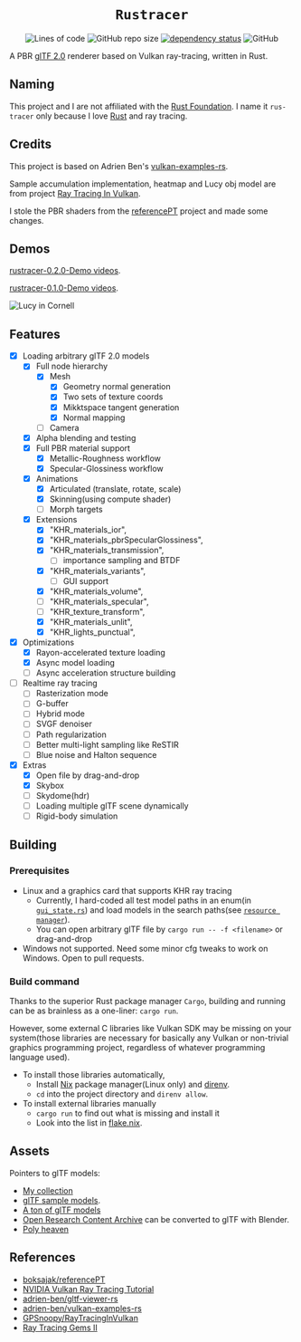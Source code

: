 <div align="center">

# `Rustracer`

![Lines of code](https://tokei.rs/b1/github/KaminariOS/rustracer)
![GitHub repo size](https://img.shields.io/github/repo-size/KaminariOS/rustracer)
[![dependency status](https://deps.rs/repo/github/KaminariOS/rustracer/status.svg)](https://deps.rs/repo/github/KaminariOS/rustracer)
![GitHub](https://img.shields.io/github/license/KaminariOS/rustracer)

</div>

A PBR [glTF 2.0](https://www.khronos.org/gltf) renderer based on Vulkan ray-tracing, written in Rust.

## Naming
This project and I are not affiliated with the [Rust Foundation](https://foundation.rust-lang.org). I name it `rus-tracer` only because I love [Rust](https://rust.facepunch.com) and ray tracing.

## Credits

This project is based on Adrien Ben's [vulkan-examples-rs](https://github.com/adrien-ben/vulkan-examples-rs). 

Sample accumulation implementation, heatmap and Lucy obj model are from project [Ray Tracing In Vulkan](https://github.com/GPSnoopy/RayTracingInVulkan).

I stole the PBR shaders from the [referencePT](https://github.com/boksajak/referencePT) project and made some changes.

## Demos
[rustracer-0.2.0-Demo videos](https://www.youtube.com/watch?v=HYZCgwP7rmA&list=LLeDjbBFLvS94sHm_j6i3CHw).

[rustracer-0.1.0-Demo videos](https://www.youtube.com/playlist?list=PLD1H28onwV_mFsPySwOtlBn9h5ybzepir).


![Lucy in Cornell](images/lucy.png)

## Features
* [x] Loading arbitrary glTF 2.0 models
  * [x] Full node hierarchy
    * [x] Mesh
      * [x] Geometry normal generation
      * [x] Two sets of texture coords
      * [x] Mikktspace tangent generation
      * [x] Normal mapping
    * [ ] Camera
  * [x] Alpha blending and testing
  * [x] Full PBR material support
    * [x] Metallic-Roughness workflow
    * [x] Specular-Glossiness workflow
  * [x] Animations
    * [x] Articulated (translate, rotate, scale)
    * [x] Skinning(using compute shader)
    * [ ] Morph targets
  * [x] Extensions
      * [x] "KHR_materials_ior",
      * [x] "KHR_materials_pbrSpecularGlossiness",
      * [x] "KHR_materials_transmission",
        * [ ] importance sampling and BTDF 
      * [x] "KHR_materials_variants",
        * [ ] GUI support
      * [x] "KHR_materials_volume",
      * [ ] "KHR_materials_specular",
      * [ ] "KHR_texture_transform",
      * [x] "KHR_materials_unlit",
      * [x] "KHR_lights_punctual",
* [x] Optimizations
  * [x] Rayon-accelerated texture loading
  * [x] Async model loading
  * [ ] Async acceleration structure building

* [ ] Realtime ray tracing 
  * [ ] Rasterization mode
  * [ ] G-buffer
  * [ ] Hybrid mode
  * [ ] SVGF denoiser
  * [ ] Path regularization
  * [ ] Better multi-light sampling like ReSTIR
  * [ ] Blue noise and Halton sequence
  
* [x] Extras
  * [x] Open file by drag-and-drop
  * [x] Skybox
  * [ ] Skydome(hdr)
  * [ ] Loading multiple glTF scene dynamically
  * [ ] Rigid-body simulation
    
## Building
### Prerequisites
- Linux and a graphics card that supports KHR ray tracing
  - Currently, I hard-coded all test model paths in an enum(in [`gui_state.rs`](crates/examples/gltf_viewer/src/gui_state.rs)) and load models in the search paths(see [`resource manager`](crates/libs/resource_manager)). 
  - You can open arbitrary glTF file by `cargo run -- -f <filename>` or drag-and-drop
- Windows not supported. Need some minor cfg tweaks to work on Windows. Open to pull requests.

### Build command
Thanks to the superior Rust package manager `Cargo`, building and running can be as brainless as a one-liner: `cargo run`. 

However, some external C libraries like Vulkan SDK may be missing on your system(those libraries are necessary for basically any Vulkan or non-trivial graphics programming project, regardless of whatever programming language used). 


- To install those libraries automatically,
  - Install [Nix](https://nixos.org/download.html) package manager(Linux only) and [direnv](https://direnv.net). 
  - `cd` into the project directory and `direnv allow`.
- To install external libraries manually
  - `cargo run` to find out what is missing and install it
  - Look into the list in [flake.nix](flake.nix).
  
## Assets
Pointers to glTF models: 
- [My collection](./assets/models/licenses)
- [glTF sample models](https://github.com/KhronosGroup/glTF-Sample-Models).
- [A ton of glTF models](https://sketchfab.com/search?features=downloadable&type=models)
- [Open Research Content Archive](https://developer.nvidia.com/orca) can be converted to glTF with Blender.
- [Poly heaven](https://polyhaven.com)

## References
- [boksajak/referencePT](https://github.com/boksajak/referencePT)
- [NVIDIA Vulkan Ray Tracing Tutorial](https://nvpro-samples.github.io/vk_raytracing_tutorial_KHR/)
- [adrien-ben/gltf-viewer-rs](https://github.com/adrien-ben/gltf-viewer-rs)
- [adrien-ben/vulkan-examples-rs](https://github.com/adrien-ben/vulkan-examples-rs)
- [GPSnoopy/RayTracingInVulkan](https://github.com/GPSnoopy/RayTracingInVulkan)
- [Ray Tracing Gems II](https://www.realtimerendering.com/raytracinggems/rtg2/index.html)
